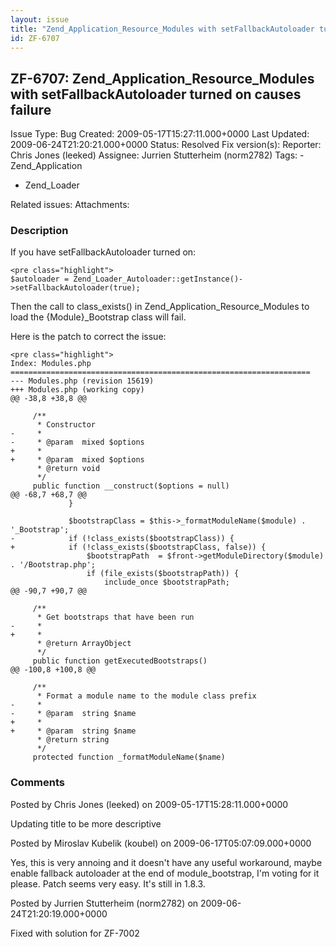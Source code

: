 ```yaml
---
layout: issue
title: "Zend_Application_Resource_Modules with setFallbackAutoloader turned on causes failure"
id: ZF-6707
---
```


ZF-6707: Zend\_Application\_Resource\_Modules with setFallbackAutoloader turned on causes failure
-------------------------------------------------------------------------------------------------

 Issue Type: Bug Created: 2009-05-17T15:27:11.000+0000 Last Updated: 2009-06-24T21:20:21.000+0000 Status: Resolved Fix version(s): 
 Reporter:  Chris Jones (leeked)  Assignee:  Jurrien Stutterheim (norm2782)  Tags: - Zend\_Application
- Zend\_Loader
 
 Related issues: 
 Attachments: 
### Description

If you have setFallbackAutoloader turned on:

 
    <pre class="highlight">
    $autoloader = Zend_Loader_Autoloader::getInstance()->setFallbackAutoloader(true);


Then the call to class\_exists() in Zend\_Application\_Resource\_Modules to load the {Module}\_Bootstrap class will fail.

Here is the patch to correct the issue:

 
    <pre class="highlight">
    Index: Modules.php
    ===================================================================
    --- Modules.php (revision 15619)
    +++ Modules.php (working copy)
    @@ -38,8 +38,8 @@
     
         /**
          * Constructor
    -     * 
    -     * @param  mixed $options 
    +     *
    +     * @param  mixed $options
          * @return void
          */
         public function __construct($options = null)
    @@ -68,7 +68,7 @@
                 }
     
                 $bootstrapClass = $this->_formatModuleName($module) . '_Bootstrap';
    -            if (!class_exists($bootstrapClass)) {
    +            if (!class_exists($bootstrapClass, false)) {
                     $bootstrapPath  = $front->getModuleDirectory($module) . '/Bootstrap.php';
                     if (file_exists($bootstrapPath)) {
                         include_once $bootstrapPath;
    @@ -90,7 +90,7 @@
     
         /**
          * Get bootstraps that have been run
    -     * 
    +     *
          * @return ArrayObject
          */
         public function getExecutedBootstraps()
    @@ -100,8 +100,8 @@
     
         /**
          * Format a module name to the module class prefix
    -     * 
    -     * @param  string $name 
    +     *
    +     * @param  string $name
          * @return string
          */
         protected function _formatModuleName($name)


 

 

### Comments

Posted by Chris Jones (leeked) on 2009-05-17T15:28:11.000+0000

Updating title to be more descriptive

 

 

Posted by Miroslav Kubelik (koubel) on 2009-06-17T05:07:09.000+0000

Yes, this is very annoing and it doesn't have any useful workaround, maybe enable fallback autoloader at the end of module\_bootstrap, I'm voting for it please. Patch seems very easy. It's still in 1.8.3.

 

 

Posted by Jurrien Stutterheim (norm2782) on 2009-06-24T21:20:19.000+0000

Fixed with solution for ZF-7002

 

 